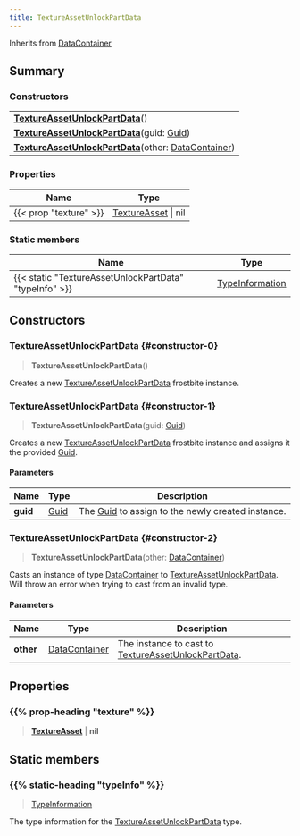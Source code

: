 ```yaml
---
title: TextureAssetUnlockPartData
---
```


Inherits from 
[DataContainer](/vext/ref/shared/class/datacontainer)

## Summary
### Constructors
| |
| ----------- |
| **[TextureAssetUnlockPartData](#constructor-0)**() |
| **[TextureAssetUnlockPartData](#constructor-1)**(guid: [Guid](/vext/ref/shared/class/guid)) |
| **[TextureAssetUnlockPartData](#constructor-2)**(other: [DataContainer](/vext/ref/shared/class/datacontainer)) |

### Properties
| Name | Type |
| ---- | ---- |
| {{< prop "texture" >}} | [TextureAsset](/vext/ref/fb/textureasset) \| nil |

### Static members
| Name | Type |
| ---- | ---- |
| {{< static "TextureAssetUnlockPartData" "typeInfo" >}} | [TypeInformation](/vext/ref/shared/class/typeinformation) |

## Constructors
### TextureAssetUnlockPartData {#constructor-0}
> **TextureAssetUnlockPartData**()

Creates a new [TextureAssetUnlockPartData](/vext/ref/fb/textureassetunlockpartdata) frostbite instance.

### TextureAssetUnlockPartData {#constructor-1}
> **TextureAssetUnlockPartData**(guid: [Guid](/vext/ref/shared/class/guid))

Creates a new [TextureAssetUnlockPartData](/vext/ref/fb/textureassetunlockpartdata) frostbite instance and assigns it the provided [Guid](/vext/ref/shared/class/guid).

#### Parameters
| Name | Type | Description |
| ---- | ---- | ----------- |
| **guid** | [Guid](/vext/ref/shared/class/guid) | The [Guid](/vext/ref/shared/class/guid) to assign to the newly created instance. |

### TextureAssetUnlockPartData {#constructor-2}
> **TextureAssetUnlockPartData**(other: [DataContainer](/vext/ref/shared/class/datacontainer))

Casts an instance of type [DataContainer](/vext/ref/shared/class/datacontainer) to [TextureAssetUnlockPartData](/vext/ref/fb/textureassetunlockpartdata). Will throw an error when trying to cast from an invalid type.

#### Parameters
| Name | Type | Description |
| ---- | ---- | ----------- |
| **other** | [DataContainer](/vext/ref/shared/class/datacontainer) | The instance to cast to [TextureAssetUnlockPartData](/vext/ref/fb/textureassetunlockpartdata). |

## Properties
### {{% prop-heading "texture" %}}
> **[TextureAsset](/vext/ref/fb/textureasset)** | **nil**

## Static members
### {{% static-heading "typeInfo" %}}
> [TypeInformation](/vext/ref/shared/class/typeinformation)

The type information for the [TextureAssetUnlockPartData](/vext/ref/fb/textureassetunlockpartdata) type.

